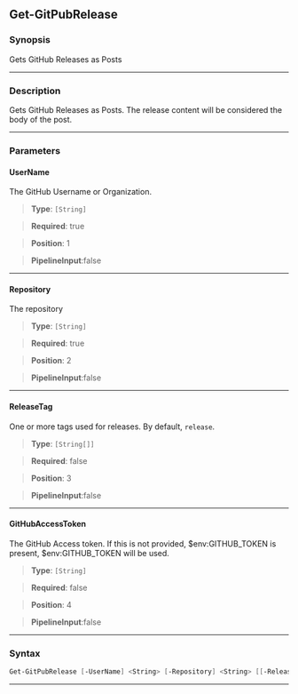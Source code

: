 
Get-GitPubRelease
-----------------
### Synopsis
Gets GitHub Releases as Posts

---
### Description

Gets GitHub Releases as Posts.
The release content will be considered the body of the post.

---
### Parameters
#### **UserName**

The GitHub Username or Organization.



> **Type**: ```[String]```

> **Required**: true

> **Position**: 1

> **PipelineInput**:false



---
#### **Repository**

The repository



> **Type**: ```[String]```

> **Required**: true

> **Position**: 2

> **PipelineInput**:false



---
#### **ReleaseTag**

One or more tags used for releases.
By default, `release`.



> **Type**: ```[String[]]```

> **Required**: false

> **Position**: 3

> **PipelineInput**:false



---
#### **GitHubAccessToken**

The GitHub Access token.
If this is not provided, $env:GITHUB_TOKEN is present, $env:GITHUB_TOKEN will be used.



> **Type**: ```[String]```

> **Required**: false

> **Position**: 4

> **PipelineInput**:false



---
### Syntax
```PowerShell
Get-GitPubRelease [-UserName] <String> [-Repository] <String> [[-ReleaseTag] <String[]>] [[-GitHubAccessToken] <String>] [<CommonParameters>]
```
---


